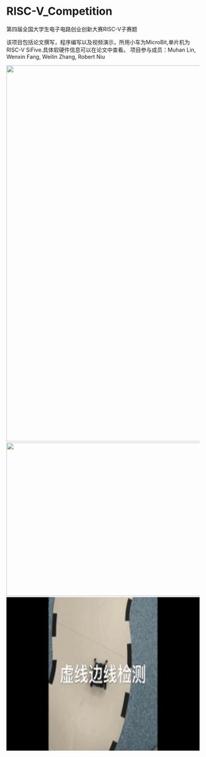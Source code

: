 # RISC-V_Competition
第四届全国大学生电子电路创业创新大赛RISC-V子赛题

该项目包括论文撰写，程序编写以及视频演示，所用小车为MicroBit,单片机为RISC-V SiFive.具体软硬件信息可以在论文中查看。
项目参与成员：Muhan Lin, Wenxin Fang, Weilin Zhang, Robert Niu

<div align=center><img width="700" height="980" src= "poster.jpg"></div>
<div align=center><img width="600" height="400" src="1080p2020918136471.gif"></div>
<div align=center><img width="600" height="400" src="1080p2020918137402.gif"></div>
